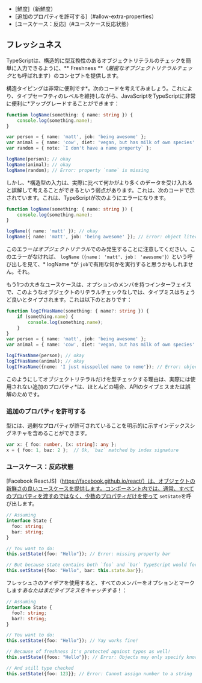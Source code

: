 
* [鮮度]（新鮮度）
* [追加のプロパティを許可する]（#allow-extra-properties）
* [ユースケース：反応]（#ユースケース反応状態）

## フレッシュネス

TypeScriptは、構造的に型互換性のあるオブジェクトリテラルのチェックを簡単に入力できるように、** Freshness **（*厳密なオブジェクトリテラルチェック*とも呼ばれます）のコンセプトを提供します。

構造タイピングは非常に便利です*。次のコードを考えてみましょう。これにより、タイプセーフティのレベルを維持しながら、JavaScriptをTypeScriptに非常に便利に*アップグレードすることができます：

```ts
function logName(something: { name: string }) {
    console.log(something.name);
}

var person = { name: 'matt', job: 'being awesome' };
var animal = { name: 'cow', diet: 'vegan, but has milk of own species' };
var random = { note: `I don't have a name property` };

logName(person); // okay
logName(animal); // okay
logName(random); // Error: property `name` is missing
```

しかし、*構造型の入力は、実際に比べて何かがより多くのデータを受け入れると誤解して考えることができるという弱点があります。これは、次のコードで示されています。これは、TypeScriptが次のようにエラーになります。

```ts
function logName(something: { name: string }) {
    console.log(something.name);
}

logName({ name: 'matt' }); // okay
logName({ name: 'matt', job: 'being awesome' }); // Error: object literals must only specify known properties. `job` is excessive here.
```

このエラー*はオブジェクトリテラル*でのみ発生することに注意してください。このエラーがなければ、 `logName（{name： 'matt'、job： 'awesome'}）`という呼び出しを見て、* logName *が `job`で有用な何かを実行すると思うかもしれません。それ。

もう1つの大きなユースケースは、オプションのメンバを持つインターフェイスで、このようなオブジェクトのリテラルチェックなしでは、タイプミスはちょうど良いとタイプされます。これは以下のとおりです：

```ts
function logIfHasName(something: { name?: string }) {
    if (something.name) {
        console.log(something.name);
    }
}
var person = { name: 'matt', job: 'being awesome' };
var animal = { name: 'cow', diet: 'vegan, but has milk of own species' };

logIfHasName(person); // okay
logIfHasName(animal); // okay
logIfHasName({neme: 'I just misspelled name to neme'}); // Error: object literals must only specify known properties. `neme` is excessive here.
```

このようにしてオブジェクトリテラルだけを型チェックする理由は、実際には使用されない追加のプロパティ*は、ほとんどの場合、APIのタイプミスまたは誤解のためです。

### 追加のプロパティを許可する

型には、過剰なプロパティが許可されていることを明示的に示すインデックスシグネチャを含めることができます。

```ts
var x: { foo: number, [x: string]: any };
x = { foo: 1, baz: 2 };  // Ok, `baz` matched by index signature
```

### ユースケース：反応状態

[Facebook ReactJS]（https://facebook.github.io/react/）は、オブジェクトの新鮮さの良いユースケースを提供します。コンポーネント内では、通常、すべてのプロパティを渡すのではなく、少数のプロパティだけを使って `setState`を呼び出します。

```ts
// Assuming
interface State {
  foo: string;
  bar: string;
}

// You want to do: 
this.setState({foo: "Hello"}); // Error: missing property bar

// But because state contains both `foo` and `bar` TypeScript would force you to do: 
this.setState({foo: "Hello", bar: this.state.bar}};
```

フレッシュさのアイデアを使用すると、すべてのメンバーをオプションとマークします*あなたはまだタイプミスをキャッチする*！：

```ts
// Assuming
interface State {
  foo?: string;
  bar?: string;
}

// You want to do: 
this.setState({foo: "Hello"}); // Yay works fine!

// Because of freshness it's protected against typos as well!
this.setState({foos: "Hello"}}; // Error: Objects may only specify known properties

// And still type checked
this.setState({foo: 123}}; // Error: Cannot assign number to a string
```
